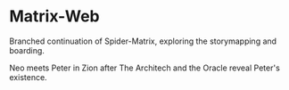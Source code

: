 Matrix-Web
==========

Branched continuation of Spider-Matrix, exploring the storymapping and boarding.

Neo meets Peter in Zion after The Architech and the Oracle reveal Peter's existence. 
